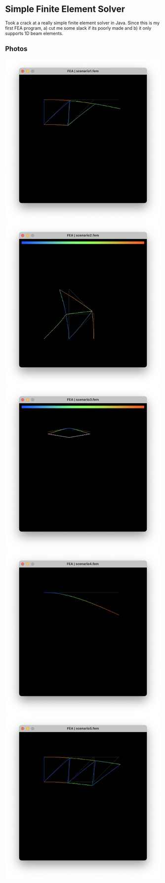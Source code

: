 # Simple Finite Element Solver

Took a crack at a really simple finite element solver in Java. Since this is my first FEA program, a) cut me some slack if its poorly made and b) it only supports 1D beam elements.

## Photos

![](https://github.com/kryzp/simple-finite-element-solver/blob/master/scenario1.png?raw=true)
![](https://github.com/kryzp/simple-finite-element-solver/blob/master/scenario2.png?raw=true)
![](https://github.com/kryzp/simple-finite-element-solver/blob/master/scenario3.png?raw=true)
![](https://github.com/kryzp/simple-finite-element-solver/blob/master/scenario4.png?raw=true)
![](https://github.com/kryzp/simple-finite-element-solver/blob/master/scenario5.png?raw=true)
